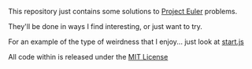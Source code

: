 This repository just contains some solutions to [Project Euler](https://projecteuler.net) problems.

They'll be done in ways I find interesting, or just want to try.

For an example of the type of weirdness that I enjoy... just look at [start.js](start.js)

All code within is released under the [MIT License](LICENSE)